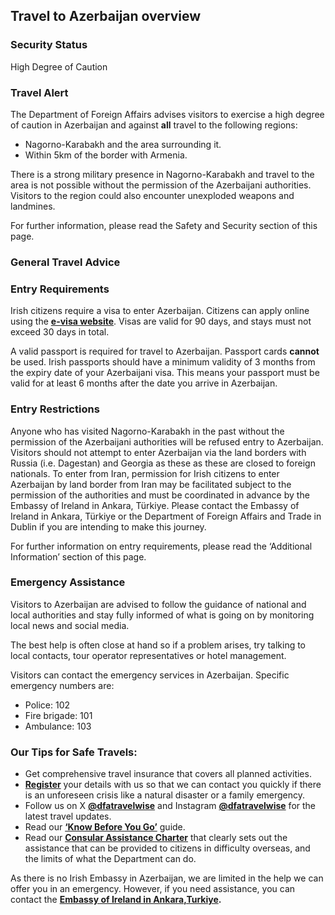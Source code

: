 ## Travel to Azerbaijan overview

### **Security Status**

High Degree of Caution

### **Travel Alert**

The Department of Foreign Affairs advises visitors to exercise a high degree of caution in Azerbaijan and against **all** travel to the following regions:

* Nagorno-Karabakh and the area surrounding it.
* Within 5km of the border with Armenia.

There is a strong military presence in Nagorno-Karabakh and travel to the area is not possible without the permission of the Azerbaijani authorities. Visitors to the region could also encounter unexploded weapons and landmines.

For further information, please read the Safety and Security section of this page.

### **General Travel Advice**

### **Entry Requirements**

Irish citizens require a visa to enter Azerbaijan. Citizens can apply online using the [**e-visa website**](https://evisa.gov.az/en/). Visas are valid for 90 days, and stays must not exceed 30 days in total.

A valid passport is required for travel to Azerbaijan. Passport cards **cannot** be used. Irish passports should have a minimum validity of 3 months from the expiry date of your Azerbaijani visa. This means your passport must be valid for at least 6 months after the date you arrive in Azerbaijan.

### **Entry Restrictions**

Anyone who has visited Nagorno-Karabakh in the past without the permission of the Azerbaijani authorities will be refused entry to Azerbaijan. Visitors should not attempt to enter Azerbaijan via the land borders with Russia (i.e. Dagestan) and Georgia as these as these are closed to foreign nationals. To enter from Iran, permission for Irish citizens to enter Azerbaijan by land border from Iran may be facilitated subject to the permission of the authorities and must be coordinated in advance by the Embassy of Ireland in Ankara, Türkiye. Please contact the Embassy of Ireland in Ankara, Türkiye or the Department of Foreign Affairs and Trade in Dublin if you are intending to make this journey.

For further information on entry requirements, please read the ‘Additional Information’ section of this page.

### **Emergency Assistance**

Visitors to Azerbaijan are advised to follow the guidance of national and local authorities and stay fully informed of what is going on by monitoring local news and social media.

The best help is often close at hand so if a problem arises, try talking to local contacts, tour operator representatives or hotel management.

Visitors can contact the emergency services in Azerbaijan. Specific emergency numbers are:

* Police: 102
* Fire brigade: 101
* Ambulance: 103

### **Our Tips for Safe Travels:**

* Get comprehensive travel insurance that covers all planned activities.
* [**Register**](https://www.ireland.ie/en/dfa/overseas-travel/citizens-registration/) your details with us so that we can contact you quickly if there is an unforeseen crisis like a natural disaster or a family emergency.
* Follow us on X [**@dfatravelwise**](https://www.twitter.com/DFATravelWise) and Instagram [**@dfatravelwise**](https://www.instagram.com/dfatravelwise/) for the latest travel updates.
* Read our [**‘Know Before You Go’**](https://www.ireland.ie/en/dfa/overseas-travel/know-before-you-go/) guide.
* Read our [**Consular Assistance Charter**](https://www.ireland.ie/en/dfa/overseas-travel/assistance-abroad/consular-assistance-charter/) that clearly sets out the assistance that can be provided to citizens in difficulty overseas, and the limits of what the Department can do.

As there is no Irish Embassy in Azerbaijan, we are limited in the help we can offer you in an emergency. However, if you need assistance, you can contact the [**Embassy of Ireland in Ankara,Turkiye**](https://www.ireland.ie/en/turkiye/ankara/)**.**
